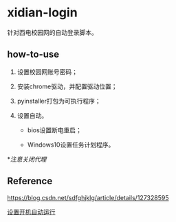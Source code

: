 <!--
 * @FilePath: \xidian-login\README.md
 * @Description:  
 * @Author: rthete
 * @Date: 2024-01-28 22:13:45
 * @LastEditTime: 2024-01-28 22:20:35
-->
# xidian-login

针对西电校园网的自动登录脚本。

## how-to-use

1. 设置校园网账号密码；

2. 安装chrome驱动，并配置驱动位置；

3. pyinstaller打包为可执行程序；

4. 设置自动。

   - bios设置断电重启；

   - Windows10设置任务计划程序。

**注意关闭代理*

## Reference

https://blog.csdn.net/sdfghjklg/article/details/127328595

[设置开机自动运行](https://zhuanlan.zhihu.com/p/370801224?ivk_sa=1024320u&utm_id=0)